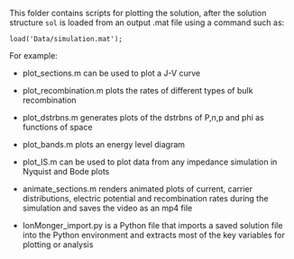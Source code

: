 
This folder contains scripts for plotting the solution, after the solution structure `sol` is loaded from an output .mat file using a command such as:

`load('Data/simulation.mat');`

For example:
- plot_sections.m can be used to plot a J-V curve
- plot_recombination.m plots the rates of different types of bulk recombination
- plot_dstrbns.m generates plots of the dstrbns of P,n,p and phi as functions of space
- plot_bands.m plots an energy level diagram
- plot_IS.m can be used to plot data from any impedance simulation in Nyquist and Bode plots
- animate_sections.m renders animated plots of current, carrier distributions, electric potential and recombination rates during the simulation and saves the video as an mp4 file

- IonMonger_import.py is a Python file that imports a saved solution file into the Python environment and extracts most of the key variables for plotting or analysis

